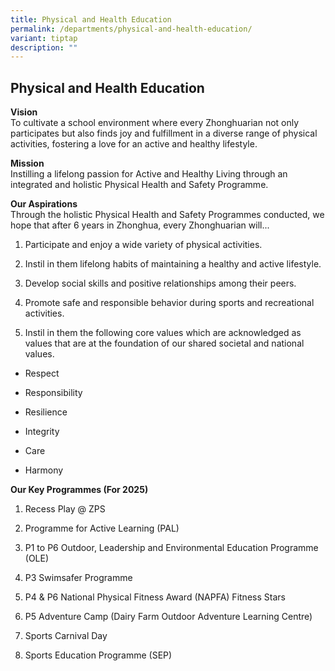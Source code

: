 ```yaml
---
title: Physical and Health Education
permalink: /departments/physical-and-health-education/
variant: tiptap
description: ""
---
```

<h2><strong>Physical and Health Education</strong></h2>
<p><strong>Vision</strong> 
<br>To cultivate a school environment where every Zhonghuarian not only participates
but also finds joy and fulfillment in a diverse range of physical activities,
fostering a love for an active and healthy lifestyle.</p>
<p><strong>Mission</strong> 
<br>Instilling a lifelong passion for Active and Healthy Living through an
integrated and holistic Physical Health and Safety Programme.</p>
<p><strong>Our Aspirations</strong> 
<br>Through the holistic Physical Health and Safety Programmes conducted,
we hope that after 6 years in Zhonghua, every Zhonghuarian will...</p>
<ol data-tight="true" class="tight">
<li>
<p>Participate and enjoy a wide variety of physical activities.</p>
</li>
<li>
<p>Instil in them lifelong habits of maintaining a healthy and active lifestyle.</p>
</li>
<li>
<p>Develop social skills and positive relationships among their peers.</p>
</li>
<li>
<p>Promote safe and responsible behavior during sports and recreational activities.</p>
</li>
<li>
<p>Instil in them the following core values which are acknowledged as values
that are at the foundation of our shared societal and national values.</p>
</li>
</ol>
<ul data-tight="true" class="tight">
<li>
<p>Respect</p>
</li>
<li>
<p>Responsibility</p>
</li>
<li>
<p>Resilience</p>
</li>
<li>
<p>Integrity</p>
</li>
<li>
<p>Care</p>
</li>
<li>
<p>Harmony</p>
</li>
</ul>
<p><strong>Our Key Programmes (For 2025)</strong>
</p>
<ol data-tight="true" class="tight">
<li>
<p>Recess Play @ ZPS</p>
</li>
<li>
<p>Programme for Active Learning (PAL)</p>
</li>
<li>
<p>P1 to P6 Outdoor, Leadership and Environmental Education Programme (OLE)</p>
</li>
<li>
<p>P3 Swimsafer Programme</p>
</li>
<li>
<p>P4 &amp; P6 National Physical Fitness Award (NAPFA) Fitness Stars</p>
</li>
<li>
<p>P5 Adventure Camp (Dairy Farm Outdoor Adventure Learning Centre)</p>
</li>
<li>
<p>Sports Carnival Day</p>
</li>
<li>
<p>Sports Education Programme (SEP)</p>
</li>
</ol>
<p></p>
